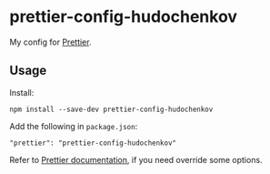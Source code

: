 # prettier-config-hudochenkov

My config for [Prettier](https://prettier.io/).

## Usage

Install:

```
npm install --save-dev prettier-config-hudochenkov
```

Add the following in `package.json`:

```
"prettier": "prettier-config-hudochenkov"
```

Refer to [Prettier documentation](https://prettier.io/docs/en/configuration.html#sharing-configurations), if you need override some options.

